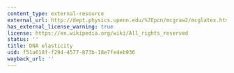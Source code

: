```yaml
---
content_type: external-resource
external_url: http://dept.physics.upenn.edu/%7Epcn/mcgraw2/mcglatex.html
has_external_license_warning: true
license: https://en.wikipedia.org/wiki/All_rights_reserved
status: ''
title: DNA elasticity
uid: f51a618f-f294-4577-873b-18e7fe4eb936
wayback_url: ''
---
```

